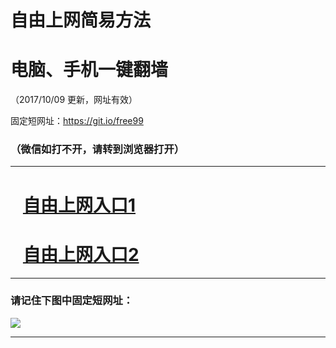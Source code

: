 ﻿# 自由上网简易方法

# 电脑、手机一键翻墙

（2017/10/09 更新，网址有效）

固定短网址：https://git.io/free99

### （微信如打不开，请转到浏览器打开）


***





# &nbsp;&nbsp; <a href="http://ft243732136.fwq-tz-1001.info/fwqtz01.html?t=10090015372 " target="_blank">自由上网入口1</a>
# &nbsp;&nbsp; <a href="http://ft2206723310.fwq-tz-1002.info/fwqtz02.html?t=1009001762 " target="_blank">自由上网入口2</a>
***

### 请记住下图中固定短网址：

<img src="https://s3-us-west-2.amazonaws.com/fwq-1001/yjfq-20170905okok.png" /> 


***

